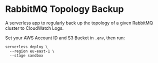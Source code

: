 # RabbitMQ Topology Backup

A serverless app to regularly back up the topology of a given RabbitMQ cluster to CloudWatch Logs.

Set your AWS Account ID and S3 Bucket in `.env`, then run:

```shell
serverless deploy \
  --region eu-east-1 \
  --stage sandbox
```
